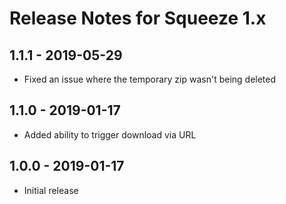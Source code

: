 # Release Notes for Squeeze 1.x

## 1.1.1 - 2019-05-29
- Fixed an issue where the temporary zip wasn't being deleted
## 1.1.0 - 2019-01-17
- Added ability to trigger download via URL
## 1.0.0 - 2019-01-17
- Initial release
